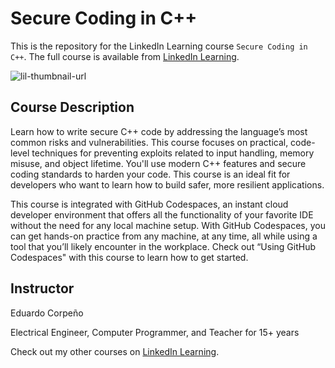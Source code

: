 # Secure Coding in C++ 
This is the repository for the LinkedIn Learning course `Secure Coding in C++`. The full course is available from [LinkedIn Learning][lil-course-url].

![lil-thumbnail-url]

## Course Description

<p>Learn how to write secure C++ code by addressing the language’s most common risks and vulnerabilities. This course focuses on practical, code-level techniques for preventing exploits related to input handling, memory misuse, and object lifetime. You'll use modern C++ features and secure coding standards to harden your code. This course is an ideal fit for developers who want to learn how to build safer, more resilient applications.</p><p>This course is integrated with GitHub Codespaces, an instant cloud developer environment that offers all the functionality of your favorite IDE without the need for any local machine setup. With GitHub Codespaces, you can get hands-on practice from any machine, at any time, all while using a tool that you’ll likely encounter in the workplace. Check out “Using GitHub Codespaces" with this course to learn how to get started.</p>

## Instructor

Eduardo Corpeño

Electrical Engineer, Computer Programmer, and Teacher for 15+ years

                            

Check out my other courses on [LinkedIn Learning](https://www.linkedin.com/learning/instructors/).


[0]: # (Replace these placeholder URLs with actual course URLs)

[lil-course-url]: https://www.linkedin.com/learning/secure-coding-in-c-plus-plus
[lil-thumbnail-url]: https://media.licdn.com/dms/image/v2/D560DAQGhqpuJvT-JCw/learning-public-crop_675_1200/B56ZhXR.ICHcAc-/0/1753810985728?e=2147483647&v=beta&t=x_25W4Xcw_S8EVNat9kqW-P1tHIymGNTV_kj5ID9-9E
